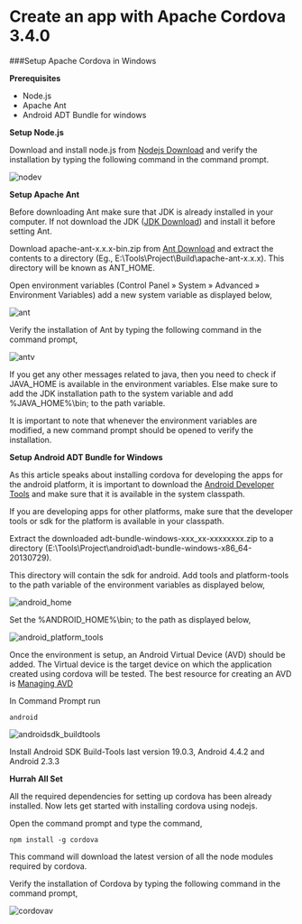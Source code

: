 
Create an app with Apache Cordova 3.4.0
=======================================

###Setup Apache Cordova in Windows

**Prerequisites**

* Node.js
* Apache Ant
* Android ADT Bundle for windows

**Setup Node.js**

Download and install node.js from [Nodejs Download](http://nodejs.org/download/) and verify the installation by typing the following command in the command prompt.

![nodev](https://raw.github.com/marti1125/aerogear-apachecordova-helloworld/master/doc/nodev.png)

**Setup Apache Ant**

Before downloading Ant make sure that JDK is already installed in your computer. If not download the JDK ([JDK Download](http://www.oracle.com/technetwork/java/javase/downloads/jdk7-downloads-1880260.html)) and install it before setting Ant. 

Download apache-ant-x.x.x-bin.zip from [Ant Download](http://ant.apache.org/bindownload.cgi) and extract the contents to a directory (Eg., E:\Tools\Project\Build\apache-ant-x.x.x). This directory will be known as ANT_HOME.

Open environment variables (Control Panel » System » Advanced » Environment Variables) add a new system variable as displayed below, 

![ant](https://raw.github.com/marti1125/aerogear-apachecordova-helloworld/master/doc/ant.png)

Verify the installation of Ant by typing the following command in the command prompt, 

![antv](https://raw.github.com/marti1125/aerogear-apachecordova-helloworld/master/doc/apacheantv.png)

If you get any other messages related to java, then you need to check if JAVA_HOME is available in the environment variables. Else make sure to add the JDK installation path to the system variable and add %JAVA_HOME%\bin; to the path variable.

It is important to note that whenever the environment variables are modified, a new command prompt should be opened to verify the installation.

**Setup Android ADT Bundle for Windows**

As this article speaks about installing cordova for developing the apps for the android platform, it is important to download the [Android Developer Tools](http://developer.android.com/sdk/index.html) and make sure that it is available in the system classpath.

If you are developing apps for other platforms, make sure that the developer tools or sdk for the platform is available in your classpath.

Extract the downloaded adt-bundle-windows-xxx_xx-xxxxxxxx.zip to a directory (E:\Tools\Project\android\adt-bundle-windows-x86_64-20130729). 

This directory will contain the sdk for android. Add tools and platform-tools to the path variable of the environment variables as displayed below,

![android_home](https://raw.github.com/marti1125/aerogear-apachecordova-helloworld/master/doc/android_home.png)

Set the %ANDROID_HOME%\bin; to the path as displayed below,

![android_platform_tools](https://raw.github.com/marti1125/aerogear-apachecordova-helloworld/master/doc/add_path_android_home.png)

Once the environment is setup, an Android Virtual Device (AVD) should be added. The Virtual device is the target device on which the application created using cordova will be tested. The best resource for creating an AVD is [Managing AVD](http://developer.android.com/tools/devices/managing-avds.html)

In Command Prompt run

    android

![androidsdk_buildtools](https://raw.github.com/marti1125/aerogear-apachecordova-helloworld/master/doc/androidsdk_buildtools.png)

Install Android SDK Build-Tools last version 19.0.3, Android 4.4.2 and Android 2.3.3 

**Hurrah All Set**


All the required dependencies for setting up cordova has been already installed. Now lets get started with installing cordova using nodejs.

Open the command prompt and type the command,

    npm install -g cordova

This command will download the latest version of all the node modules required by cordova. 

Verify the installation of Cordova by typing the following command in the command prompt,

![cordovav](https://raw.github.com/marti1125/aerogear-apachecordova-helloworld/master/doc/cordovav.png)

